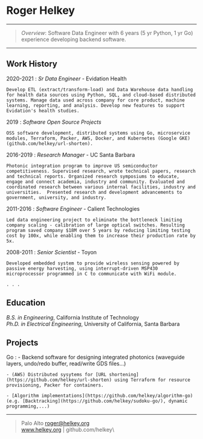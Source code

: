 >
Roger Helkey
=========================

----

> <i>Overview</i>: Software Data Engineer with 6 years (5 yr Python, 1 yr Go) experience developing backend software.

----


Work History
----------

2020-2021
: <i>Sr Data Engineer</i> - Evidation Health

    Develop ETL (extract/transform-load) and Data Warehouse data handling for health data sources using Python, SQL, and cloud-based distributed systems. Manage data used across company for core product, machine learning, reporting, and analysis. Develop new features to support Evidation's health studies.
    
2019
:   <i>Software Open Source Projects</i>

    OSS software development, distributed systems using Go, microservice modules, Terraform, Packer, AWS, Docker, and Kubernetes (Google GKE) (github.com/helkey/url-shorten).

2016-2019
:   <i>Research Manager</i> - UC Santa Barbara

    Photonic integration program to improve US semiconductor competitiveness. Supervised research, wrote technical papers, research and technical reports. Organized research symposiums to educate, engage and connect academia, industry and community. Evaluated and coordinated research between various internal facilities, industry and universities.  Presented research and development advancements to government, university, and industry.


2011-2016
:   <i>Software Engineer</i> - Calient Technologies

    Led data engineering project to eliminate the bottleneck limiting company scaling - calibration of large optical switches. Resulting program saved company $18M over 5 years by reducing limiting testing cost by 100x, while enabling them to increase their production rate by 5x.

2008-2011
:    <i>Senior Scientist</i> - Toyon

    Developed embedded system to provide wireless sensing powered by passive energy harvesting, using interrupt-driven MSP430 microprocessor programmed in C to communicate with WiFi module.

    . . .


Education
---------
<i>B.S. in Engineering</i>, California Institute of Technology\
<i>Ph.D. in Electrical Engineering</i>, University of California, Santa Barbara


Projects
------------
Go
:   - Backend software for designing integrated photonics (waveguide layers, undo/redo buffer, read/write GDS files...)

    - (AWS) Distributed sysytems for [URL shortening](https://github.com/helkey/url-shorten) using Terraform for resource provisioning, Packer for containers.

    - [Algorithm implementations](https://github.com/helkey/algorithm-go) (e.g. [Backtracking](https://github.com/helkey/sudoku-go/), dynamic programming,...)
 



----
> Palo Alto
> <roger@helkey.org>\
> www.helkey.org | github.com/helkey\

